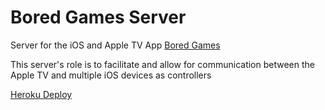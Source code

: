
# Bored Games Server

Server for the iOS and Apple TV App [Bored Games](https://github.com/jordankid93/RIT_iOS_App_Challenge_2016)

This server's role is to facilitate and allow for communication between the Apple TV and multiple iOS devices as controllers

[Heroku Deploy](#)
